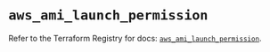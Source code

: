 # `aws_ami_launch_permission`

Refer to the Terraform Registry for docs: [`aws_ami_launch_permission`](https://registry.terraform.io/providers/hashicorp/aws/6.6.0/docs/resources/ami_launch_permission).
